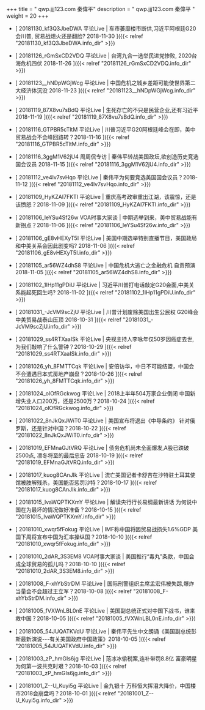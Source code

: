 +++
title = "  qwp.jjj123.com 秦偉平"
description = "  qwp.jjj123.com 秦偉平  "
weight = 20
+++



* [  20181130_kf3Q3JbeDWA 平论Live | 车市萎靡楼市断供,习近平阿根廷G20会川普, 贸易战熄火还是翻脸? 2018-11-30  ]({{< relref "20181130_kf3Q3JbeDWA.info_dir" >}})


* [  20181126_rGmSxCD2VDQ 平论Live |  台湾九合一选举民进党惨败, 2020台海危机四伏 2018-11-26  ]({{< relref "20181126_rGmSxCD2VDQ.info_dir" >}})


* [  20181123__hNDpWGjWcg 平论Live | 中国危机之城乡差距可能使世界第二大经济体沉没 2018-11-23  ]({{< relref "20181123__hNDpWGjWcg.info_dir" >}})


* [  20181119_87X8vu7sBdQ 平论Live | 生死存亡的不只是民营企业,还有习近平 2018-11-19  ]({{< relref "20181119_87X8vu7sBdQ.info_dir" >}})


* [  20181116_GTPBR5cTltM 平论Live | 川普习近平G20阿根廷峰会在即，美中贸易战会不会峰回路转？2018-11-16  ]({{< relref "20181116_GTPBR5cTltM.info_dir" >}})


* [  20181116_3ggM1V62jU4 周周侃专访 | 秦伟平转战美国政坛,欲创造历史竞选国会议员 2018-11-15  ]({{< relref "20181116_3ggM1V62jU4.info_dir" >}})


* [  20181112_ve4lv7svHqo 平论Live | 秦伟平为何要竞选美国国会议员？2018-11-12  ]({{< relref "20181112_ve4lv7svHqo.info_dir" >}})


* [  20181109_HyKZAI7FKTI 平论Live |  重庆高考政审重出江湖，该震惊，还是该愤怒？2018-11-09  ]({{< relref "20181109_HyKZAI7FKTI.info_dir" >}})


* [  20181106_leYSu4Sf26w VOA时事大家谈 | 中期选举到来，美中贸易战能有新拐点？2018-11-06  ]({{< relref "20181106_leYSu4Sf26w.info_dir" >}})


* [  20181106_gE8vHEXyT5I 平论Live | 美国中期选举特别直播节目，美国政局和中美关系会因此剧变吗? 2018-11-06  ]({{< relref "20181106_gE8vHEXyT5I.info_dir" >}})


* [  20181105_ar56WZ4dhS8 平论Live |  中国危机大逃亡之金融危机 自贡预演 2018-11-05  ]({{< relref "20181105_ar56WZ4dhS8.info_dir" >}})


* [  20181102_1IHp11gPDiU 平论Live |  习近平川普打电话敲定G20会面,中美关系能起死回生吗? 2018-11-02  ]({{< relref "20181102_1IHp11gPDiU.info_dir" >}})


* [  20181031_-JcVM9scZjU 平论Live | 川普计划废除美国出生公民权 G20峰会中美贸易战泰山压顶 2018-10-31  ]({{< relref "20181031_-JcVM9scZjU.info_dir" >}})


* [  20181029_ss4RTXaaISk 平论Live | 央视主持人李咏年仅50岁因癌症去世,为我们敲响了什么警钟？2018-10-29  ]({{< relref "20181029_ss4RTXaaISk.info_dir" >}})


* [  20181026_yh_8FMTTCqk 平论Live | 安倍访华，中日不可能结盟，中国会不会遭遇日本式房地产崩盘？2018-10-26  ]({{< relref "20181026_yh_8FMTTCqk.info_dir" >}})


* [  20181024_olOfRGckwog 平论Live | 2018上半年504万家企业倒闭 中国新增失业人口200万，还是2500万？2018-10-24  ]({{< relref "20181024_olOfRGckwog.info_dir" >}})


* [  20181022_8nJkQxJWiT0 平论Live | 美国宣布将退出《中导条约》 针对俄罗斯，还是针对中国？2018-10-22  ]({{< relref "20181022_8nJkQxJWiT0.info_dir" >}})


* [  20181019_EFMnaGJtVRQ 平论Live | 债务危机尚未全面爆发,A股已跌破2500点, 凛冬将至的最后忠告 2018-10-19  ]({{< relref "20181019_EFMnaGJtVRQ.info_dir" >}})


* [  20181017_kuog8CAnJlk 平论Live |  流亡美国记者卡舒吉在沙特驻土耳其使馆被肢解残杀，美国能否惩罚沙特？2018-10-17  ]({{< relref "20181017_kuog8CAnJlk.info_dir" >}})


* [  20181015_lvaWQPTKXmY 平论Live | 解读央行行长易纲最新讲话 为何说中国在为最坏的情况做好准备？2018-10-15  ]({{< relref "20181015_lvaWQPTKXmY.info_dir" >}})


* [  20181010_xwqr5fFokug 平论Live | IMF称中国将因贸易战损失1.6%GDP 美国下周将宣布中国为汇率操纵国？2018-10-10  ]({{< relref "20181010_xwqr5fFokug.info_dir" >}})


* [  20181010_2dAR_3S3EM8 VOA时事大家谈 | 美国推行“毒丸”条款，中国会成全球贸易的孤儿吗？2018-10-10  ]({{< relref "20181010_2dAR_3S3EM8.info_dir" >}})


* [  20181008_F-xhYbStrDM 平论Live | 国际刑警组织主席孟宏伟被失踪,爆炸当量会不会超过王立军？2018-10-08  ]({{< relref "20181008_F-xhYbStrDM.info_dir" >}})


* [  20181005_fVXWnLBL0nE 平论Live | 美国副总统正式对中国下战书，谁来救中国？2018-10-05  ]({{< relref "20181005_fVXWnLBL0nE.info_dir" >}})


* [  20181005_54JUQATKVdU 平论Live | 秦伟平先生中文朗诵《美国副总统彭斯最新演说---有关美国政府中国政策》2018-10-05  ]({{< relref "20181005_54JUQATKVdU.info_dir" >}})


* [  20181003_zP_hmGIs6jg 平论Live | 范冰冰偷税案,连补带罚8.8亿 富豪明星为何第一波共克时艰？2018-10-03  ]({{< relref "20181003_zP_hmGIs6jg.info_dir" >}})


* [  20181001_Z--U_Kuyi5g 平论Live |  金九银十 万科恒大挥泪大降价，中国楼市2018会崩盘吗？2018-10-01  ]({{< relref "20181001_Z--U_Kuyi5g.info_dir" >}})

